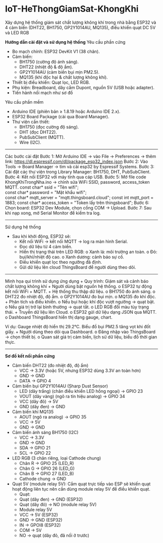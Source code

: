 # IoT-HeThongGiamSat-KhongKhi
Xây dựng hệ thống giám sát chất lượng không khí trong nhà bằng ESP32 và 4 cảm biến (DHT22, BH1750, GP2Y1014AU, MQ135), điều khiển quạt DC 5V và LED RGB

**Hướng dẫn cài đặt và sử dụng hệ thống**
Yêu cầu phần cứng
  -	Bo mạch chính: ESP32 DevKit V1 (38 chân).
  -	Cảm biến:
    +	BH1750 (cường độ ánh sáng).
    +	DHT22 (nhiệt độ & độ ẩm).
    +	GP2Y1014AU (cảm biến bụi mịn PM2.5).
    +	MQ135 (khí độc hại & chất lượng không khí).
  -	Thiết bị điều khiển: Quạt lọc, LED RGB.
  -	Phụ kiện: Breadboard, dây cắm Dupont, nguồn 5V (USB hoặc adapter).
  -	Tiến hành nối mạch như sơ đồ


Yêu cầu phần mềm
  -	Arduino IDE (phiên bản ≥ 1.8.19 hoặc Arduino IDE 2.x).
  -	ESP32 Board Package (cài qua Board Manager).
  -	Thư viện cần thiết:
    +	BH1750 (đọc cường độ sáng).
    +	DHT (đọc DHT22).
    +	PubSubClient (MQTT).
    +	Wire (I2C).
      
-------------------------------------------------------------
Các bước cài đặt
  Bước 1: Mở Arduino IDE → vào File → Preferences → thêm link:
  https://dl.espressif.com/dl/package_esp32_index.json
  Bước 2: Vào Tools → Board Manager → tìm và cài esp32 by Espressif Systems.
  Bước 3: Cài đặt các thư viện trong Library Manager: BH1750, DHT, PubSubClient.
  Bước 4: Kết nối ESP32 với máy tính qua cáp USB.
  Bước 5: Mở file code KhongKhiTrongNha.ino → chỉnh sửa WiFi SSID, password, access_token MQTT.
    const char* ssid = "Tên wifi";                  
    const char* password = "Mật khẩu wifi";          
    const char* mqtt_server = "mqtt.thingsboard.cloud";
    const int   mqtt_port   = 1883;
    const char* access_token = "Token lấy trên thingsboard";
  Bước 6: Chọn board: ESP32 Dev Module, chọn cổng COM → Upload.
  Bước 7: Sau khi nạp xong, mở Serial Monitor để kiểm tra log.

--------------------------------------------------------------
Sử dụng hệ thống
  -	Sau khi khởi động, ESP32 sẽ:
    +	Kết nối WiFi → kết nối MQTT → log ra màn hình Serial.
    +	Đọc dữ liệu từ 4 cảm biến.
    +	Hiển thị trạng thái trên LED RGB:
      o	Xanh lá: môi trường an toàn.
      o	Đỏ: bụi/khí/nhiệt độ cao. 
      o	Xanh dương: cảnh báo sự cố.
    +	Điều khiển quạt lọc theo ngưỡng đã định.
    +	Gửi dữ liệu lên cloud ThingsBoard để người dùng theo dõi.
------------------------------------------------
Minh họa qui trình sử dụng ứng dụng
    +	Quy trình: Giám sát và cảnh báo chất lượng không khí
    +	Người dùng bật nguồn hệ thống.
      o	ESP32 tự động kết nối WiFi + MQTT.
    +	Hệ thống thu thập dữ liệu.
      o	BH1750 đo ánh sáng.
      o	DHT22 đo nhiệt độ, độ ẩm.
      o	GP2Y1014AU đo bụi mịn.
      o	MQ135 đo khí độc.
    +	Phân tích và điều khiển.
      o	Nếu bụi hoặc khí độc vượt ngưỡng → quạt bật.
      o	Nếu giá trị trở lại bình thường → quạt tắt.
      o	LED RGB đổi màu tùy trạng thái.
    +	Truyền dữ liệu lên Cloud.
      o	ESP32 gửi dữ liệu dạng JSON qua MQTT.
      o	Dashboard ThingsBoard hiển thị dạng gauge, chart.

Ví dụ:
Gauge nhiệt độ hiển thị 29.2°C.
Biểu đồ bụi PM2.5 tăng vọt khi đốt giấy.
    +	Người dùng theo dõi qua Dashboard.
      o	Đăng nhập vào ThingsBoard → chọn thiết bị.
      o	Quan sát giá trị cảm biến, lịch sử dữ liệu, biểu đồ thời gian thực.



  ------------------------------------------


**Sơ đồ kết nối phần cứng**
  -	Cảm biến DHT22 (đo nhiệt độ, độ ẩm)
    +	VCC → 3.3V (hoặc 5V, nhưng ESP32 dùng 3.3V an toàn hơn)
    +	GND → GND 
    +	DATA → GPIO 4 
  -	Cảm biến bụi GP2Y1014AU (Sharp Dust Sensor)
    +	LED (dây trắng) (chân điều khiển LED hồng ngoại) → GPIO 23
    +	VOUT (dây vàng) (ngõ ra tín hiệu analog) → GPIO 34
    +	VCC (dây đỏ) → 5V
    +	GND (dây đen) → GND
  -	Cảm biến khí MQ135
    +	AOUT (ngõ ra analog) → GPIO 35
    +	VCC → 5V
    +	GND → GND
  -	Cảm biến ánh sáng BH1750 (I2C)
    +	VCC → 3.3V
    +	GND → GND
    +	SDA → GPIO 21
    +	SCL → GPIO 22
  -	LED RGB (3 chân riêng, loại Cathode chung)
    +	Chân R → GPIO 25 (LED_R)
    +	Chân G → GPIO 26 (LED_G)
    +	Chân B → GPIO 27 (LED_B)
    +	Cathode chung → GND
  -	Quạt 5V (module relay 5V): Cắm quạt trực tiếp vào ESP sẽ khiến quạt hoạt động liên tục nên cần dùng module relay 5V để điều khiển quạt.
    -	Quạt:
      +	Quạt (dây đen) → GND (ESP32)
      +	Quạt (dây đỏ) → NO (module relay 5V)
    -	Module relay 5V 
      +	VCC → 5V (ESP32)
      +	GND → GND (ESP32)
      +	IN → GPOI8 (ESP32)
      +	COM → 5V
      +	NO → quạt (dây đỏ, đã nối ở trước)

